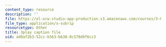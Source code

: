 ```yaml
---
content_type: resource
description: ''
file: https://ol-ocw-studio-app-production.s3.amazonaws.com/courses/3-021j-introduction-to-modeling-and-simulation-spring-2012/ad0af2b352ccb563b6380c570d9f6cc3_CJkfedF3Y7k.srt
file_type: application/x-subrip
resourcetype: Other
title: 3play caption file
uid: ad0af2b3-52cc-b563-b638-0c570d9f6cc3
---
```

